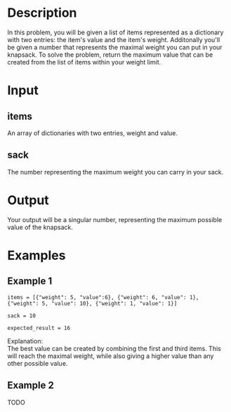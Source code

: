 # Description
In this problem, you will be given a list of items represented as a dictionary with two entries:  the item's value and the item's weight.  Additonally you'll be given a number that represents the maximal weight you can put in your knapsack.  To solve the problem, return the maximum value that can be created from the list of items within your weight limit.

# Input
## items
An array of dictionaries with two entries, weight and value.

## sack
The number representing the maximum weight you can carry in your sack.

# Output
Your output will be a singular number, representing the maximum possible value of the knapsack.

# Examples
## Example 1
```
items = [{"weight": 5, "value":6}, {"weight": 6, "value": 1}, {"weight": 5, "value": 10}, {"weight": 1, "value": 1}]

sack = 10

expected_result = 16
```
Explanation:  
The best value can be created by combining the first and third items.  This will reach the maximal weight, while also giving a higher value than any other possible value.

## Example 2
TODO
